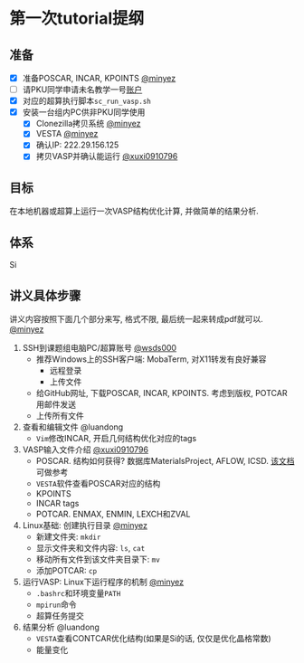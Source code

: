 # 第一次tutorial提纲

## 准备

- [x] 准备POSCAR, INCAR, KPOINTS [@minyez](https://github.com/minyez)
- [ ] 请PKU同学申请未名教学一号[账户](http://hpc.pku.edu.cn/apply_edu_login.html)
- [x] 对应的超算执行脚本`sc_run_vasp.sh`
- [x] 安装一台组内PC供非PKU同学使用
  - [x] Clonezilla拷贝系统 [@minyez](https://github.com/minyez)
  - [x] VESTA [@minyez](https://github.com/minyez)
  - [x] 确认IP: 222.29.156.125
  - [x] 拷贝VASP并确认能运行 [@xuxi0910796](https://github.com/xuxi0910796)

## 目标

在本地机器或超算上运行一次VASP结构优化计算, 并做简单的结果分析.

## 体系

Si

## 讲义具体步骤

讲义内容按照下面几个部分来写, 格式不限, 最后统一起来转成pdf就可以. [@minyez](https://github.com/minyez)

1. SSH到课题组电脑PC/超算账号 [@wsds000](https://github.com/wsds000)
    - 推荐Windows上的SSH客户端: MobaTerm, 对X11转发有良好兼容
      - 远程登录
      - 上传文件
    - 给GitHub网址, 下载POSCAR, INCAR, KPOINTS. 考虑到版权, POTCAR用邮件发送
    - 上传所有文件
2. 查看和编辑文件 @luandong
    - `Vim`修改INCAR, 开启几何结构优化对应的tags
3. VASP输入文件介绍 [@xuxi0910796](https://github.com/xuxi0910796)
    - POSCAR. 结构如何获得? 数据库MaterialsProject, AFLOW, ICSD. [该文档](retrieve_poscar.md)可做参考
    - `VESTA`软件查看POSCAR对应的结构
    - KPOINTS
    - INCAR tags
    - POTCAR. ENMAX, ENMIN, LEXCH和ZVAL
4. Linux基础: 创建执行目录 [@minyez](https://github.com/minyez)
    - 新建文件夹: `mkdir`
    - 显示文件夹和文件内容: `ls`, `cat`
    - 移动所有文件到该文件夹目录下: `mv`
    - 添加POTCAR: `cp`
5. 运行VASP: Linux下运行程序的机制 [@minyez](https://github.com/minyez)
    - `.bashrc`和环境变量`PATH`
    - `mpirun`命令
    - 超算任务提交
6. 结果分析 @luandong
    - `VESTA`查看CONTCAR优化结构(如果是Si的话, 仅仅是优化晶格常数)
    - 能量变化
